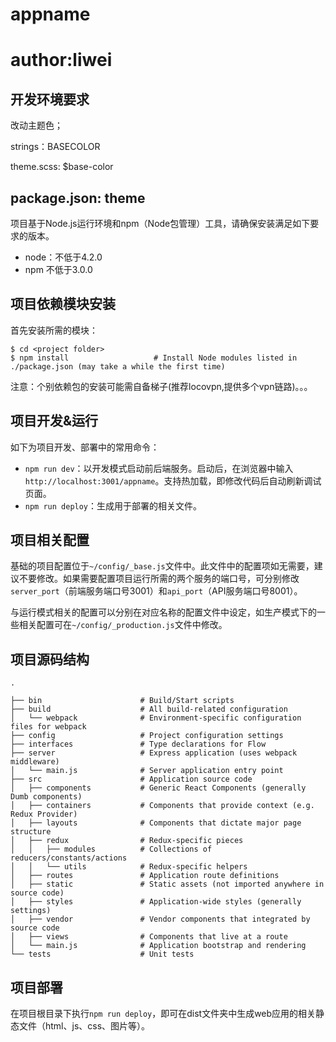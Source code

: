 
appname
=======
author:liwei
=============================
开发环境要求
----------
改动主题色；

strings：BASECOLOR

theme.scss: $base-color

package.json: theme
----------

项目基于Node.js运行环境和npm（Node包管理）工具，请确保安装满足如下要求的版本。

* node：不低于4.2.0
* npm 不低于3.0.0

项目依赖模块安装
-------------

首先安装所需的模块：

```shell
$ cd <project folder>
$ npm install                   # Install Node modules listed in ./package.json (may take a while the first time)
```
注意：个别依赖包的安装可能需自备梯子(推荐locovpn,提供多个vpn链路)。。。

项目开发&运行
-----------

如下为项目开发、部署中的常用命令：

* `npm run dev`：以开发模式启动前后端服务。启动后，在浏览器中输入`http://localhost:3001/appname`。支持热加载，即修改代码后自动刷新调试页面。
* `npm run deploy`：生成用于部署的相关文件。

项目相关配置
----------

基础的项目配置位于`~/config/_base.js`文件中。此文件中的配置项如无需要，建议不要修改。如果需要配置项目运行所需的两个服务的端口号，可分别修改`server_port`（前端服务端口号3001）和`api_port`（API服务端口号8001）。

与运行模式相关的配置可以分别在对应名称的配置文件中设定，如生产模式下的一些相关配置可在`~/config/_production.js`文件中修改。


项目源码结构
----------

```
.

├── bin                      # Build/Start scripts
├── build                    # All build-related configuration
│   └── webpack              # Environment-specific configuration files for webpack
├── config                   # Project configuration settings
├── interfaces               # Type declarations for Flow
├── server                   # Express application (uses webpack middleware)
│   └── main.js              # Server application entry point
├── src                      # Application source code
│   ├── components           # Generic React Components (generally Dumb components)
│   ├── containers           # Components that provide context (e.g. Redux Provider)
│   ├── layouts              # Components that dictate major page structure
│   ├── redux                # Redux-specific pieces
│   │   ├── modules          # Collections of reducers/constants/actions
│   │   └── utils            # Redux-specific helpers
│   ├── routes               # Application route definitions
│   ├── static               # Static assets (not imported anywhere in source code)
│   ├── styles               # Application-wide styles (generally settings)
│   ├── vendor               # Vendor components that integrated by source code
│   ├── views                # Components that live at a route
│   └── main.js              # Application bootstrap and rendering
└── tests                    # Unit tests
```

项目部署
-------

在项目根目录下执行`npm run deploy`，即可在dist文件夹中生成web应用的相关静态文件（html、js、css、图片等）。


